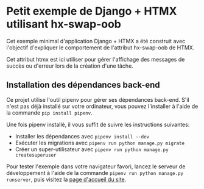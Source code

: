 # Petit exemple de Django + HTMX utilisant hx-swap-oob

Cet exemple minimal d'application Django + HTMX a été construit avec l'objectif d'expliquer
le comportement de l'attribut hx-swap-oob de HTMX. 

Cet attribut htmx est ici utiliser pour gérer l'affichage des messages de succès ou 
d'erreur lors de la création d'une tâche.

## Installation des dépendances back-end

Ce projet utilise l'outil pipenv pour gérer ses dépendances back-end. S'il n'est pas
déjà installé sur votre ordinateur, vous pouvez l'installer à l'aide de la commande
`pip install pipenv`.

Une fois pipenv installé, il vous suffit de suivre les instructions suivantes:
- Installer les dépendances avec `pipenv install --dev`
- Exécuter les migrations avec `pipenv run python manage.py migrate`
- Créer un super-utilisateur avec `pipenv run python manage.py createsuperuser`

Pour tester l'exemple dans votre navigateur favori, lancez le serveur de développement
à l'aide de la commande `pipenv run python manage.py runserver`, puis visitez la
[page d'accueil du site](http://locahost:8000).